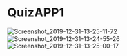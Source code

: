 # QuizAPP1
![Screenshot_2019-12-31-13-25-11-72](https://user-images.githubusercontent.com/49519451/71620166-147b3700-2bd1-11ea-8af6-a2c80a52a72c.png)
![Screenshot_2019-12-31-13-24-55-26](https://user-images.githubusercontent.com/49519451/71620171-17762780-2bd1-11ea-9037-4d19263e42da.png)
![Screenshot_2019-12-31-13-25-00-17](https://user-images.githubusercontent.com/49519451/71620172-18a75480-2bd1-11ea-9c47-a7a360c50c54.png)
